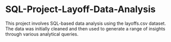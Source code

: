 # SQL-Project-Layoff-Data-Analysis
This project involves SQL-based data analysis using the layoffs.csv dataset. The data was initially cleaned and then used to generate a range of insights through various analytical queries.
